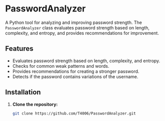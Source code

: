 # PasswordAnalyzer

A Python tool for analyzing and improving password strength. The `PasswordAnalyzer` class evaluates password strength based on length, complexity, and entropy, and provides recommendations for improvement.

## Features

- Evaluates password strength based on length, complexity, and entropy.
- Checks for common weak patterns and words.
- Provides recommendations for creating a stronger password.
- Detects if the password contains variations of the username.

## Installation

1. **Clone the repository:**

   ```bash
   git clone https://github.com/T4006/PasswordAnalyzer.git
